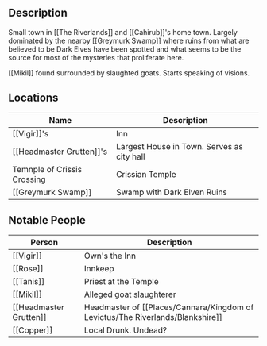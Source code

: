 ## Description
Small town in [[The Riverlands]] and [[Cahirub]]'s home town. Largely dominated by the nearby [[Greymurk Swamp]] where ruins from what are believed to be Dark Elves have been spotted and what seems to be the source for most of the mysteries that proliferate here.

[[Mikil]] found surrounded by slaughted goats. Starts speaking of visions.

## Locations
| Name                        | Description     |
| --------------------------- | --------------- |
| [[Vigir]]'s                     | Inn             |
| [[Headmaster Grutten]]'s        |    Largest House in Town. Serves as city hall             |
| Temnple of Crissis Crossing | Crissian Temple |
| [[Greymurk Swamp]]              |  Swamp with Dark Elven Ruins               |

## Notable People
| Person                 | Description                  |
| ---------------------- | ---------------------------- |
| [[Vigir]]              | Own's the Inn                |
| [[Rose]]               | Innkeep                      |
| [[Tanis]]              | Priest at the Temple         |
| [[Mikil]]              | Alleged goat slaughterer     |
| [[Headmaster Grutten]] | Headmaster of [[Places/Cannara/Kingdom of Levictus/The Riverlands/Blankshire]] |
| [[Copper]]             | Local Drunk. Undead?                             |

